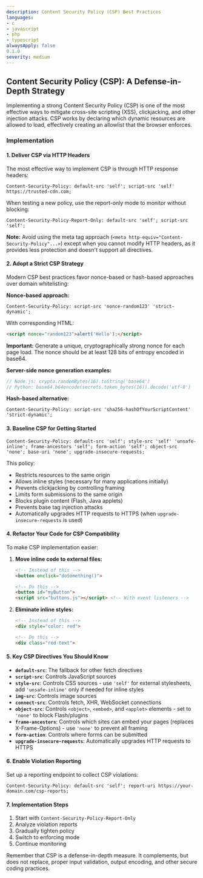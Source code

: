 ```yaml
---
description: Content Security Policy (CSP) Best Practices
languages:
- c
- javascript
- php
- typescript
alwaysApply: false
0.1.0
severity: medium
---
```


## Content Security Policy (CSP): A Defense-in-Depth Strategy

Implementing a strong Content Security Policy (CSP) is one of the most effective ways to mitigate cross-site scripting (XSS), clickjacking, and other injection attacks. CSP works by declaring which dynamic resources are allowed to load, effectively creating an allowlist that the browser enforces.

### Implementation

#### 1. Deliver CSP via HTTP Headers

The most effective way to implement CSP is through HTTP response headers:

```http
Content-Security-Policy: default-src 'self'; script-src 'self' https://trusted-cdn.com;
```

When testing a new policy, use the report-only mode to monitor without blocking:

```http
Content-Security-Policy-Report-Only: default-src 'self'; script-src 'self';
```

**Note:** Avoid using the meta tag approach (`<meta http-equiv="Content-Security-Policy"...>`) except when you cannot modify HTTP headers, as it provides less protection and doesn't support all directives.

#### 2. Adopt a Strict CSP Strategy

Modern CSP best practices favor nonce-based or hash-based approaches over domain whitelisting:

**Nonce-based approach:**

```http
Content-Security-Policy: script-src 'nonce-random123' 'strict-dynamic';
```

With corresponding HTML:

```html
<script nonce="random123">alert('Hello');</script>
```

**Important:** Generate a unique, cryptographically strong nonce for each page load. The nonce should be at least 128 bits of entropy encoded in base64.

**Server-side nonce generation examples:**

```javascript
// Node.js: crypto.randomBytes(16).toString('base64')
// Python: base64.b64encode(secrets.token_bytes(16)).decode('utf-8')
```

**Hash-based alternative:**
```http
Content-Security-Policy: script-src 'sha256-hashOfYourScriptContent' 'strict-dynamic';
```

#### 3. Baseline CSP for Getting Started

```http
Content-Security-Policy: default-src 'self'; style-src 'self' 'unsafe-inline'; frame-ancestors 'self'; form-action 'self'; object-src 'none'; base-uri 'none'; upgrade-insecure-requests;
```

This policy:
- Restricts resources to the same origin
- Allows inline styles (necessary for many applications initially)
- Prevents clickjacking by controlling framing
- Limits form submissions to the same origin
- Blocks plugin content (Flash, Java applets)
- Prevents base tag injection attacks
- Automatically upgrades HTTP requests to HTTPS (when `upgrade-insecure-requests` is used)

#### 4. Refactor Your Code for CSP Compatibility

To make CSP implementation easier:

1. **Move inline code to external files:**
   ```html
   <!-- Instead of this -->
   <button onclick="doSomething()">

   <!-- Do this -->
   <button id="myButton">
   <script src="buttons.js"></script> <!-- With event listeners -->
   ```

2. **Eliminate inline styles:**
   ```html
   <!-- Instead of this -->
   <div style="color: red">

   <!-- Do this -->
   <div class="red-text">
   ```

#### 5. Key CSP Directives You Should Know

- **`default-src`**: The fallback for other fetch directives
- **`script-src`**: Controls JavaScript sources
- **`style-src`**: Controls CSS sources - use `'self'` for external stylesheets, add `'unsafe-inline'` only if needed for inline styles
- **`img-src`**: Controls image sources
- **`connect-src`**: Controls fetch, XHR, WebSocket connections
- **`object-src`**: Controls `<object>`, `<embed>`, and `<applet>` elements - set to `'none'` to block Flash/plugins
- **`frame-ancestors`**: Controls which sites can embed your pages (replaces X-Frame-Options) - use `'none'` to prevent all framing
- **`form-action`**: Controls where forms can be submitted
- **`upgrade-insecure-requests`**: Automatically upgrades HTTP requests to HTTPS

#### 6. Enable Violation Reporting

Set up a reporting endpoint to collect CSP violations:

```http
Content-Security-Policy: default-src 'self'; report-uri https://your-domain.com/csp-reports;
```

#### 7. Implementation Steps

1. Start with `Content-Security-Policy-Report-Only`
2. Analyze violation reports
3. Gradually tighten policy
4. Switch to enforcing mode
5. Continue monitoring

Remember that CSP is a defense-in-depth measure. It complements, but does not replace, proper input validation, output encoding, and other secure coding practices.